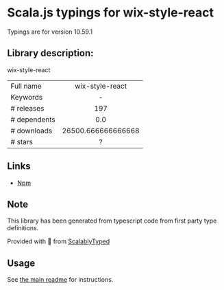 
# Scala.js typings for wix-style-react

Typings are for version 10.59.1

## Library description:
wix-style-react

|                    |                 |
| ------------------ | :-------------: |
| Full name          | wix-style-react |
| Keywords           | - |
| # releases         | 197 |
| # dependents       | 0.0 |
| # downloads        | 26500.666666666668 |
| # stars            | ? |

## Links
- [Npm](https://www.npmjs.com/package/wix-style-react)
    


## Note
This library has been generated from typescript code from first party type definitions.

Provided with :purple_heart: from [ScalablyTyped](https://github.com/oyvindberg/ScalablyTyped)

## Usage
See [the main readme](../../readme.md) for instructions.


